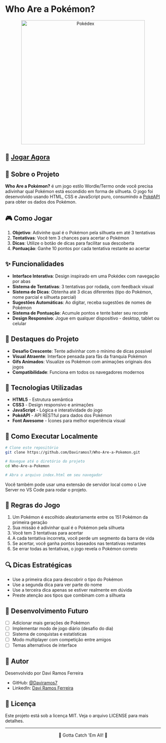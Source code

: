 # Who Are a Pokémon?

<div align="center">
  <img src="code/img/Who are a pokémon Print.png" alt="Pokédex" width="400">
</div>

## 📱 [Jogar Agora](https://daviramos7.github.io/Who-Are-a-Pokemon/)

## 📖 Sobre o Projeto

**Who Are a Pokémon?** é um jogo estilo Wordle/Termo onde você precisa adivinhar qual Pokémon está escondido em forma de silhueta. O jogo foi desenvolvido usando HTML, CSS e JavaScript puro, consumindo a [PokéAPI](https://pokeapi.co/) para obter os dados dos Pokémon.

## 🎮 Como Jogar

1. **Objetivo**: Adivinhe qual é o Pokémon pela silhueta em até 3 tentativas
2. **Tentativas**: Você tem 3 chances para acertar o Pokémon
3. **Dicas**: Utilize o botão de dicas para facilitar sua descoberta
4. **Pontuação**: Ganhe 10 pontos por cada tentativa restante ao acertar

## ✨ Funcionalidades

- **Interface Interativa**: Design inspirado em uma Pokédex com navegação por abas
- **Sistema de Tentativas**: 3 tentativas por rodada, com feedback visual
- **Sistema de Dicas**: Obtenha até 3 dicas diferentes (tipo do Pokémon, nome parcial e silhueta parcial)
- **Sugestões Automáticas**: Ao digitar, receba sugestões de nomes de Pokémon
- **Sistema de Pontuação**: Acumule pontos e tente bater seu recorde
- **Design Responsivo**: Jogue em qualquer dispositivo - desktop, tablet ou celular

## 🌟 Destaques do Projeto

- **Desafio Crescente**: Tente adivinhar com o mínimo de dicas possível
- **Visual Atraente**: Interface pensada para fãs da franquia Pokémon
- **Gifs Animados**: Visualize os Pokémon com animações originais dos jogos
- **Compatibilidade**: Funciona em todos os navegadores modernos

## 🔧 Tecnologias Utilizadas

- **HTML5** - Estrutura semântica
- **CSS3** - Design responsivo e animações
- **JavaScript** - Lógica e interatividade do jogo
- **PokéAPI** - API RESTful para dados dos Pokémon
- **Font Awesome** - Ícones para melhor experiência visual

## 🚀 Como Executar Localmente

```bash
# Clone este repositório
git clone https://github.com/Daviramos7/Who-Are-a-Pokemon.git

# Navegue até o diretório do projeto
cd Who-Are-a-Pokemon

# Abra o arquivo index.html em seu navegador
```

Você também pode usar uma extensão de servidor local como o Live Server no VS Code para rodar o projeto.

## 📜 Regras do Jogo

1. Um Pokémon é escolhido aleatoriamente entre os 151 Pokémon da primeira geração
2. Sua missão é adivinhar qual é o Pokémon pela silhueta
3. Você tem 3 tentativas para acertar
4. A cada tentativa incorreta, você perde um segmento da barra de vida
5. Se acertar, você ganha pontos baseados nas tentativas restantes
6. Se errar todas as tentativas, o jogo revela o Pokémon correto

## 🔍 Dicas Estratégicas

- Use a primeira dica para descobrir o tipo do Pokémon
- Use a segunda dica para ver parte do nome
- Use a terceira dica apenas se estiver realmente em dúvida
- Preste atenção aos tipos que combinam com a silhueta

## 🧠 Desenvolvimento Futuro

- [ ] Adicionar mais gerações de Pokémon
- [ ] Implementar modo de jogo diário (desafio do dia)
- [ ] Sistema de conquistas e estatísticas
- [ ] Modo multiplayer com competição entre amigos
- [ ] Temas alternativos de interface

## 👤 Autor

Desenvolvido por Davi Ramos Ferreira

- GitHub: [@Daviramos7](https://github.com/Daviramos7)
- LinkedIn: [Davi Ramos Ferreira](https://www.linkedin.com/in/davi-ramos-ferreira-325354294/)

## 📝 Licença

Este projeto está sob a licença MIT. Veja o arquivo LICENSE para mais detalhes.

---

<div align="center">
  <p>🔴 Gotta Catch 'Em All! 🔴</p>
</div>
